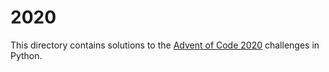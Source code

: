 # 2020
This directory contains solutions to the [Advent of Code 2020](https://adventofcode.com/2020) challenges in Python.
